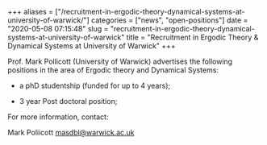 +++
aliases = ["/recruitment-in-ergodic-theory-dynamical-systems-at-university-of-warwick/"]
categories = ["news", "open-positions"]
date = "2020-05-08 07:15:48"
slug = "recruitment-in-ergodic-theory-dynamical-systems-at-university-of-warwick"
title = "Recruitment  in Ergodic Theory & Dynamical Systems at University of  Warwick"
+++

Prof. Mark Pollicott (University of Warwick) advertises the following
positions in the area of Ergodic theory and Dynamical Systems:

-   a phD studentship (funded for up to 4 years);

<!-- -->

-   3 year Post doctoral position;

For more information, contact:

Mark Poliicott <masdbl@warwick.ac.uk>
